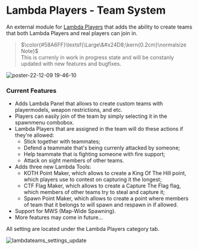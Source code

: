 # Lambda Players - Team System
An external module for [Lambda Players](https://github.com/IcyStarFrost/Lambda-Players/) that adds the ability to create teams that both Lambda Players and real players can join in. 

> $\color{#58A6FF}\textsf{\Large\&#x24D8;\kern{0.2cm}\normalsize Note}$ <br>
> This is currenly in work in progress state and will be constanly updated with new features and bugfixes.

![poster-22-12-09 19-46-10](https://user-images.githubusercontent.com/87763830/206720989-0d442963-102a-4a1d-92d8-9f85e7ddeb01.png)

### Current Features
 - Adds Lambda Panel that allows to create custom teams with playermodels, weapon restrictions, and etc.
 - Players can easily join of the team by simply selecting it in the spawnmenu combobox.
 - Lambda Players that are assigned in the team will do these actions if they're allowed:
     - Stick together with teammates;
     - Defend a teammate that's being currenly attacked by someone;
     - Help teammate that is fighting someone with fire support;
     - Attack on sight members of other teams.
 - Adds three new Lambda Tools: 
     - KOTH Point Maker, which allows to create a King Of The Hill point, which players use to contest on capturing it the longest;
     - CTF Flag Maker, which allows to create a Capture The Flag flag, which members of other teams try to steal and capture it;
     - Spawn Point Maker, which allows to create a point where members of team that it belongs to will spawn and respawn in if allowed.
 - Support for MWS (Map-Wide Spawning).
 - More features may come in future...

All setting are located under the Lambda Players category tab.

![lambdateams_settings_update](https://user-images.githubusercontent.com/87763830/219957833-7f43402f-d032-4546-b32a-1db39524bf25.png)
